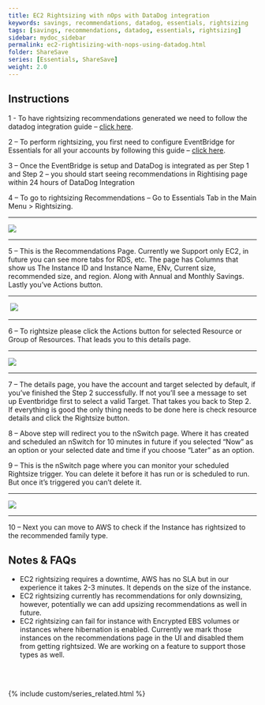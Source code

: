 ```yaml
---
title: EC2 Rightsizing with nOps with DataDog integration
keywords: savings, recommendations, datadog, essentials, rightsizing
tags: [savings, recommendations, datadog, essentials, rightsizing]
sidebar: mydoc_sidebar
permalink: ec2-rightisizing-with-nops-using-datadog.html
folder: ShareSave
series: [Essentials, ShareSave]
weight: 2.0
---
```


## Instructions


1 - To have rightsizing recommendations generated we need to follow the datadog integration guide – [click here](https://help.nops.io/integrate-datadog-with-nops-platform.html). 


2 – To perform rightsizing, you first need to configure EventBridge for Essentials for all your accounts by following this guide – [click here](https://help.nops.io/essentials-storage-configuration.html). 


3 – Once the EventBridge is setup and DataDog is integrated as per Step 1 and Step 2 – you should start seeing recommendations in Rightising page within 24 hours of DataDog Integration


4 – To go to rightsizing Recommendations – Go to Essentials Tab in the Main Menu > Rightsizing.

****

![](https://lh7-us.googleusercontent.com/XATGhgiB7mlZRLBSnw77_4wCIt4qGSFEd4lZCEyPGwBQznXIjHNukTcTK9i30ltj-54SWuII6w3p_BNHL9j6riTbH83UcDItvnCnuMBXGKicwww7neycwTKXzal_Sm5B8dfTC9V8rxWZ2G88r6JSyBs)

****

5 – This is the Recommendations Page. Currently we Support only EC2, in future you can see more tabs for RDS, etc. The page has Columns that show us The Instance ID and Instance Name, ENv, Current size, recommended size, and region. Along with Annual and Monthly Savings. Lastly you’ve Actions button. 

****
 ![](https://lh7-us.googleusercontent.com/ET6a7ZMyTn6XK6Yy7xUWO6lSA-0_TVkz67GyVyA9jYRiP2Wwzcv1OJLAwdlvwkpqOt1vQAKC4W7eiHRCOCZe4kgAZW4q606O5n28myOqGjVKv9UR3-xL7TA-5l0Djuygb_WQluFRuiARFVrrOkcqnzM)
****

6 – To rightsize please click the Actions button for selected Resource or Group of Resources. That leads you to this details page.

****
![](https://lh7-us.googleusercontent.com/YlTrBTzg11fU8xwt5bROTB8xH3bPaM9-5kB5NIggrUI321aoBW_k7o8RaYZ6xkZ6vYlw5sCKKCpKV-7AFGegSO_jcGbxmwexisa8lfPQZ6jMwL-dOGhuvsi-oKTULTY83oA2hKk2l8loSo0tzui1BGE)
****

7 – The details page, you have the account and target selected by default, if you’ve finished the Step 2 successfully. If not you’ll see a message to set up Eventbridge first to select a valid Target. That takes you back to Step 2. If everything is good the only thing needs to be done here is check resource details and click the Rightsize button.

8 – Above step will redirect you to the nSwitch page. Where it has created and scheduled an nSwitch for 10 minutes in future if you selected “Now” as an option or your selected date and time if you choose “Later” as an option.

9 – This is the nSwitch page where you can monitor your scheduled Rightsize trigger. You can delete it before it has run or is scheduled to run. But once it’s triggered you can’t delete it.

****
![](https://lh7-us.googleusercontent.com/t6jnA75NPjpBk1YfiHLd1R3SFXb2ldlZPax3ZOpXpcSaowPi3TAZfq7r2k9L5yzNU-FgKiKosMeeHJGpMGeyupsUqI1eQE-kBW0wDqxUVxgaP3fhSuNw9xX3BTEX6fiHKFQYY65PpyLDvpMOcusCo3k)
****

10 – Next you can move to AWS to check if the Instance has rightsized to the recommended family type.


## Notes & FAQs

- EC2 rightsizing requires a downtime, AWS has no SLA but in our experience it takes 2-3 minutes. It depends on the size of the instance.
- EC2 rightsizing currently has recommendations for only downsizing, however, potentially we can add upsizing recommendations as well in future.
- EC2 rightsizing can fail for instance with Encrypted EBS volumes or instances where hibernation is enabled. Currently we mark those instances on the recommendations page in the UI and disabled them from getting rightsized. We are working on a feature to support those types as well.


<br/><br/>

{% include custom/series_related.html %}